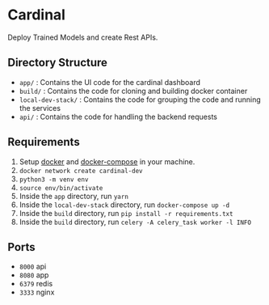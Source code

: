 # Cardinal

Deploy Trained Models and create Rest APIs.


## Directory Structure

- `app/` : Contains the UI code for the cardinal dashboard
- `build/` : Contains the code for cloning and building docker container
- `local-dev-stack/` : Contains the code for grouping the code and running the services
- `api/` : Contains the code for handling the backend requests

## Requirements 

1. Setup [docker](https://docs.docker.com/get-started/) and [docker-compose](https://docs.docker.com/compose/gettingstarted/) in your machine.
2. `docker network create cardinal-dev`
3. `python3 -m venv env`
4. `source env/bin/activate`
5. Inside the `app` directory, run `yarn`
6. Inside the `local-dev-stack` directory, run `docker-compose up -d`
7. Inside the `build` directory, run `pip install -r requirements.txt`
8. Inside the `build` directory, run `celery -A celery_task worker -l INFO`


## Ports 

- `8000` api
- `8080` app
- `6379` redis
- `3333` nginx
